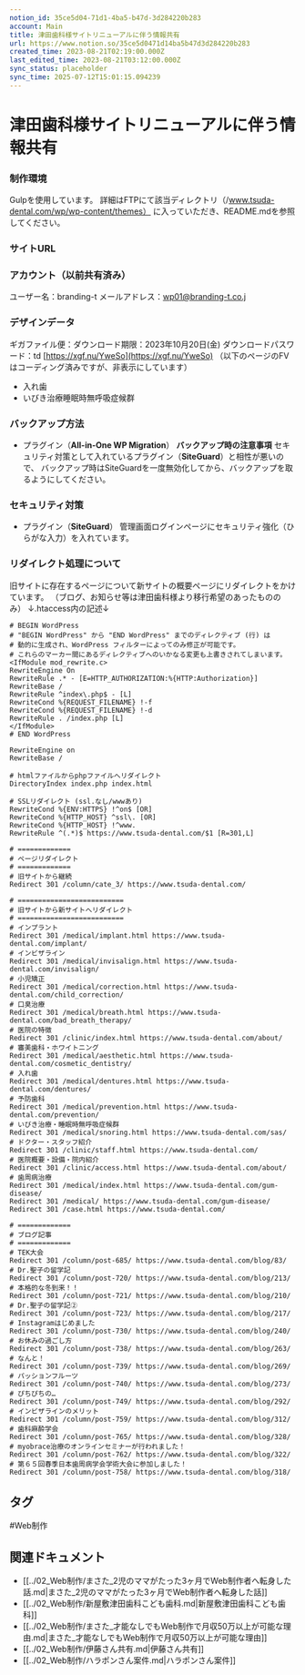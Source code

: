 ```yaml
---
notion_id: 35ce5d04-71d1-4ba5-b47d-3d284220b283
account: Main
title: 津田歯科様サイトリニューアルに伴う情報共有
url: https://www.notion.so/35ce5d0471d14ba5b47d3d284220b283
created_time: 2023-08-21T02:19:00.000Z
last_edited_time: 2023-08-21T03:12:00.000Z
sync_status: placeholder
sync_time: 2025-07-12T15:01:15.094239
---
```

# 津田歯科様サイトリニューアルに伴う情報共有

### 制作環境
Gulpを使用しています。
詳細はFTPにて該当ディレクトリ（/www.tsuda-dental.com/wp/wp-content/themes）
に入っていただき、README.mdを参照してください。
### サイトURL
### アカウント（以前共有済み）
ユーザー名：branding-t
メールアドレス：wp01@branding-t.co.j
### デザインデータ
ギガファイル便：ダウンロード期限：2023年10月20日(金)
ダウンロードパスワード：td
[https://xgf.nu/YweSo](https://xgf.nu/YweSo)
（以下のページのFVはコーディング済みですが、非表示にしています）
- 入れ歯
- いびき治療睡眠時無呼吸症候群
### バックアップ方法
- プラグイン（**All-in-One WP Migration**）
**バックアップ時の注意事項**
セキュリティ対策として入れているプラグイン（**SiteGuard**）と相性が悪いので、
バックアップ時はSiteGuardを一度無効化してから、バックアップを取るようにしてください。
### セキュリティ対策
- プラグイン（**SiteGuard**）
  管理画面ログインページにセキュリティ強化（ひらがな入力）を入れています。
  
### リダイレクト処理について
旧サイトに存在するページについて新サイトの概要ページにリダイレクトをかけています。
（ブログ、お知らせ等は津田歯科様より移行希望のあったもののみ）
↓.htaccess内の記述↓
```plain text
# BEGIN WordPress
# "BEGIN WordPress" から "END WordPress" までのディレクティブ (行) は
# 動的に生成され、WordPress フィルターによってのみ修正が可能です。
# これらのマーカー間にあるディレクティブへのいかなる変更も上書きされてしまいます。
<IfModule mod_rewrite.c>
RewriteEngine On
RewriteRule .* - [E=HTTP_AUTHORIZATION:%{HTTP:Authorization}]
RewriteBase /
RewriteRule ^index\.php$ - [L]
RewriteCond %{REQUEST_FILENAME} !-f
RewriteCond %{REQUEST_FILENAME} !-d
RewriteRule . /index.php [L]
</IfModule>
# END WordPress

RewriteEngine on
RewriteBase /

# htmlファイルからphpファイルへリダイレクト
DirectoryIndex index.php index.html

# SSLリダイレクト (ssl.なし/wwwあり)
RewriteCond %{ENV:HTTPS} !^on$ [OR]
RewriteCond %{HTTP_HOST} ^ssl\. [OR]
RewriteCond %{HTTP_HOST} !^www.
RewriteRule ^(.*)$ https://www.tsuda-dental.com/$1 [R=301,L]

# =============
# ページリダイレクト
# =============
# 旧サイトから継続
Redirect 301 /column/cate_3/ https://www.tsuda-dental.com/

# ==========================
# 旧サイトから新サイトへリダイレクト
# ==========================
# インプラント
Redirect 301 /medical/implant.html https://www.tsuda-dental.com/implant/
# インビザライン
Redirect 301 /medical/invisalign.html https://www.tsuda-dental.com/invisalign/
# 小児矯正
Redirect 301 /medical/correction.html https://www.tsuda-dental.com/child_correction/
# 口臭治療
Redirect 301 /medical/breath.html https://www.tsuda-dental.com/bad_breath_therapy/
# 医院の特徴
Redirect 301 /clinic/index.html https://www.tsuda-dental.com/about/
# 審美歯科・ホワイトニング
Redirect 301 /medical/aesthetic.html https://www.tsuda-dental.com/cosmetic_dentistry/
# 入れ歯
Redirect 301 /medical/dentures.html https://www.tsuda-dental.com/dentures/
# 予防歯科
Redirect 301 /medical/prevention.html https://www.tsuda-dental.com/prevention/
# いびき治療・睡眠時無呼吸症候群
Redirect 301 /medical/snoring.html https://www.tsuda-dental.com/sas/
# ドクター・スタッフ紹介
Redirect 301 /clinic/staff.html https://www.tsuda-dental.com/
# 医院概要・設備・院内紹介
Redirect 301 /clinic/access.html https://www.tsuda-dental.com/about/
# 歯周病治療
Redirect 301 /medical/index.html https://www.tsuda-dental.com/gum-disease/
Redirect 301 /medical/ https://www.tsuda-dental.com/gum-disease/
Redirect 301 /case.html https://www.tsuda-dental.com/

# =============
# ブログ記事
# =============
# TEK大会
Redirect 301 /column/post-685/ https://www.tsuda-dental.com/blog/83/
# Dr.聖子の留学記
Redirect 301 /column/post-720/ https://www.tsuda-dental.com/blog/213/
# 本格的な冬到来！！
Redirect 301 /column/post-721/ https://www.tsuda-dental.com/blog/210/
# Dr.聖子の留学記②
Redirect 301 /column/post-723/ https://www.tsuda-dental.com/blog/217/
# Instagramはじめました
Redirect 301 /column/post-730/ https://www.tsuda-dental.com/blog/240/
# お休みの過ごし方
Redirect 301 /column/post-738/ https://www.tsuda-dental.com/blog/263/
# なんと！
Redirect 301 /column/post-739/ https://www.tsuda-dental.com/blog/269/
# パッションフルーツ
Redirect 301 /column/post-740/ https://www.tsuda-dental.com/blog/273/
# ぴちぴちの…
Redirect 301 /column/post-749/ https://www.tsuda-dental.com/blog/292/
# インビザラインのメリット
Redirect 301 /column/post-759/ https://www.tsuda-dental.com/blog/312/
# 歯科麻酔学会
Redirect 301 /column/post-765/ https://www.tsuda-dental.com/blog/328/
# myobrace治療のオンラインセミナーが行われました！
Redirect 301 /column/post-762/ https://www.tsuda-dental.com/blog/322/
# 第６５回春季日本歯周病学会学術大会に参加しました！
Redirect 301 /column/post-758/ https://www.tsuda-dental.com/blog/318/
```

## タグ

#Web制作 

## 関連ドキュメント

- [[../02_Web制作/まさた_2児のママがたった3ヶ月でWeb制作者へ転身した話.md|まさた_2児のママがたった3ヶ月でWeb制作者へ転身した話]]
- [[../02_Web制作/新屋敷津田歯科こども歯科.md|新屋敷津田歯科こども歯科]]
- [[../02_Web制作/まさた_才能なしでもWeb制作で月収50万以上が可能な理由.md|まさた_才能なしでもWeb制作で月収50万以上が可能な理由]]
- [[../02_Web制作/伊藤さん共有.md|伊藤さん共有]]
- [[../02_Web制作/ハラポンさん案件.md|ハラポンさん案件]]
